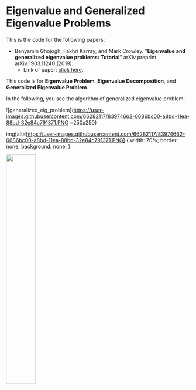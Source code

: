 # Eigenvalue and Generalized Eigenvalue Problems

This is the code for the following papers:

- Benyamin Ghojogh, Fakhri Karray, and Mark Crowley. "**Eigenvalue and generalized eigenvalue problems: Tutorial**" arXiv preprint arXiv:1903.11240 (2019).
  - Link of paper: [click here](https://arxiv.org/abs/1903.11240).

This code is for **Eigenvalue Problem**, **Eigenvalue Decomposition**, and **Generalized Eigenvalue Problem**. 

In the following, you see the algorithm of generalized eigenvalue problem:

![generalized_eig_problem](https://user-images.githubusercontent.com/66282117/83974662-0686bc00-a8bd-11ea-88bd-32e84c791371.PNG =250x250)

img[alt=https://user-images.githubusercontent.com/66282117/83974662-0686bc00-a8bd-11ea-88bd-32e84c791371.PNG] {
  width: 70%;
  border: none;
  background: none;
}

<p class="aligncenter">
  <img src="https://user-images.githubusercontent.com/66282117/83974662-0686bc00-a8bd-11ea-88bd-32e84c791371.PNG" width="40%" />
</p>

